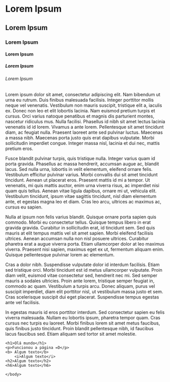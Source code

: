 <!DOCTYPEhtml>
<html lang ="pt-br">
    <head>
        <title> atividade 07/03/2023 </title>
        <meta  charset =" utf-8 ">
    </head>
    <body>
	<h1> Lorem Ipsum </h1>
	<h2> Lorem Ipsum </h2>
	<h3> Lorem Ipsum </h3>	
	<h4> Lorem Ipsum </h4>
	<h5> Lorem Ipsum </h5>
	<h6> Lorem Ipsum </h6>
	<p>Lorem ipsum dolor sit amet, consectetur adipiscing elit. Nam bibendum ut urna eu rutrum. Duis finibus malesuada facilisis. Integer porttitor mollis neque vel venenatis. Vestibulum non mauris suscipit, tristique elit a, iaculis ex. Donec non leo et elit lobortis lacinia. Nam euismod pretium turpis et cursus. Orci varius natoque penatibus et magnis dis parturient montes, nascetur ridiculus mus. Nulla facilisi. Phasellus id nibh sit amet lectus lacinia venenatis id id lorem. Vivamus a ante lorem. Pellentesque sit amet tincidunt diam, ac feugiat nulla. Praesent laoreet ante sed pulvinar luctus. Maecenas a massa nibh. Maecenas porta justo quis erat dapibus vulputate. Morbi sollicitudin imperdiet congue. Integer massa nisl, lacinia et dui nec, mattis pretium eros.</p>

<p>Fusce blandit pulvinar turpis, quis tristique nulla. Integer varius quam id porta gravida. Phasellus ac massa hendrerit, accumsan augue ac, blandit lacus. Sed nulla urna, lobortis in velit elementum, eleifend ornare felis. Vestibulum efficitur pulvinar varius. Morbi convallis dui sit amet tincidunt tincidunt. Aenean ut placerat eros. Praesent mattis id mi a tempor. Ut venenatis, mi quis mattis auctor, enim urna viverra risus, ac imperdiet nisi quam quis tellus. Aenean vitae ligula dapibus, ornare mi ut, vehicula elit. Vestibulum tincidunt, ipsum vitae sagittis tincidunt, nisl diam elementum ante, et egestas magna leo et diam. Cras leo arcu, ultrices ac maximus ac, cursus eu sapien.</p>

<p>Nulla at ipsum non felis varius blandit. Quisque ornare porta sapien quis commodo. Morbi eu consectetur tellus. Quisque tempus libero in erat gravida gravida. Curabitur in sollicitudin erat, id tincidunt sem. Sed quis mauris at elit tempus mattis vel sit amet sapien. Morbi eleifend facilisis ultrices. Aenean accumsan nulla non nisl posuere ultrices. Curabitur pharetra erat a augue viverra porta. Etiam ullamcorper dolor at leo maximus viverra. Praesent nisi sapien, maximus eget ex ut, fermentum aliquam enim. Quisque pellentesque pulvinar lorem ac elementum.</p>

<p>Cras a dolor nibh. Suspendisse vulputate dolor id interdum facilisis. Etiam sed tristique orci. Morbi tincidunt est id metus ullamcorper vulputate. Proin diam velit, euismod vitae consectetur sed, hendrerit nec mi. Sed semper mauris a sodales ultricies. Proin ante lorem, tristique semper feugiat in, commodo ac quam. Vestibulum a turpis arcu. Donec aliquam, purus vel suscipit imperdiet, diam elit porttitor nisl, ut vestibulum massa justo et sem. Cras scelerisque suscipit dui eget placerat. Suspendisse tempus egestas ante vel facilisis.</p>

<p>In egestas mauris id eros porttitor interdum. Sed consectetur sapien eu felis viverra malesuada. Nullam eu lobortis ipsum, pharetra tempor quam. Cras cursus nec turpis eu laoreet. Morbi finibus lorem sit amet metus faucibus, quis finibus justo tincidunt. Proin blandit pellentesque nibh, id faucibus lacus faucibus sed. Etiam aliquam sed tortor sit amet molestie.</p>

	<h1>Olá mundo</h1>
    <p>Funcionou a página =D</p>
    <b> Algum texto</b>
    	<i>Algum texto</i>
    <h2>Algum texto</h2>
    <h6>Algum texto</h6>
	
    </body>
</html>
